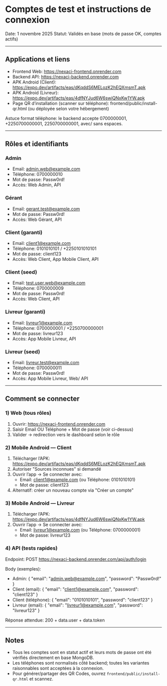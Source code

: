 # Comptes de test et instructions de connexion

Date: 1 novembre 2025
Statut: Validés en base (mots de passe OK, comptes actifs)

---

## Applications et liens
- Frontend Web: https://nexaci-frontend.onrender.com
- Backend API: https://nexaci-backend.onrender.com
- APK Android (Client): https://expo.dev/artifacts/eas/dKqddS6MELozK2hEQXmsmT.apk
- APK Android (Livreur): https://expo.dev/artifacts/eas/4dfNYJud6W6swiQNxKw1YW.apk
- Page QR d’installation (scanner sur téléphone): frontend/public/install-qr.html (ou déployée selon votre hébergement)

Astuce format téléphone: le backend accepte 0700000001, +2250700000001, 2250700000001, avec/ sans espaces.

---

## Rôles et identifiants

### Admin
- Email: admin.web@example.com
- Téléphone: 0700000010
- Mot de passe: Passw0rd!
- Accès: Web Admin, API

### Gérant
- Email: gerant.test@example.com
- Mot de passe: Passw0rd!
- Accès: Web Gérant, API

### Client (garanti)
- Email: client1@example.com
- Téléphone: 0101010101 / +2250101010101
- Mot de passe: client123
- Accès: Web Client, App Mobile Client, API

### Client (seed)
- Email: test.user.web@example.com
- Téléphone: 0700000009
- Mot de passe: Passw0rd!
- Accès: Web Client, API

### Livreur (garanti)
- Email: livreur1@example.com
- Téléphone: 0700000001 / +2250700000001
- Mot de passe: livreur123
- Accès: App Mobile Livreur, API

### Livreur (seed)
- Email: livreur.test@example.com
- Téléphone: 0700000011
- Mot de passe: Passw0rd!
- Accès: App Mobile Livreur, Web/ API

---

## Comment se connecter

### 1) Web (tous rôles)
1. Ouvrir: https://nexaci-frontend.onrender.com
2. Saisir Email OU Téléphone + Mot de passe (voir ci-dessus)
3. Valider → redirection vers le dashboard selon le rôle

### 2) Mobile Android — Client
1. Télécharger l’APK: https://expo.dev/artifacts/eas/dKqddS6MELozK2hEQXmsmT.apk
2. Autoriser "Sources inconnues" si demandé
3. Ouvrir l’app → Se connecter avec:
   - Email: client1@example.com (ou Téléphone: 0101010101)
   - Mot de passe: client123
4. Alternatif: créer un nouveau compte via "Créer un compte"

### 3) Mobile Android — Livreur
1. Télécharger l’APK: https://expo.dev/artifacts/eas/4dfNYJud6W6swiQNxKw1YW.apk
2. Ouvrir l’app → Se connecter avec:
   - Email: livreur1@example.com (ou Téléphone: 0700000001)
   - Mot de passe: livreur123

### 4) API (tests rapides)
Endpoint: POST https://nexaci-backend.onrender.com/api/auth/login

Body (exemples):
- Admin: { "email": "admin.web@example.com", "password": "Passw0rd!" }
- Client (email): { "email": "client1@example.com", "password": "client123" }
- Client (téléphone): { "email": "0101010101", "password": "client123" }
- Livreur (email): { "email": "livreur1@example.com", "password": "livreur123" }

Réponse attendue: 200 + data.user + data.token

---

## Notes
- Tous les comptes sont en statut actif et leurs mots de passe ont été vérifiés directement en base MongoDB.
- Les téléphones sont normalisés côté backend; toutes les variantes raisonnables sont acceptées à la connexion.
- Pour générer/partager des QR Codes, ouvrez `frontend/public/install-qr.html` et scannez.
